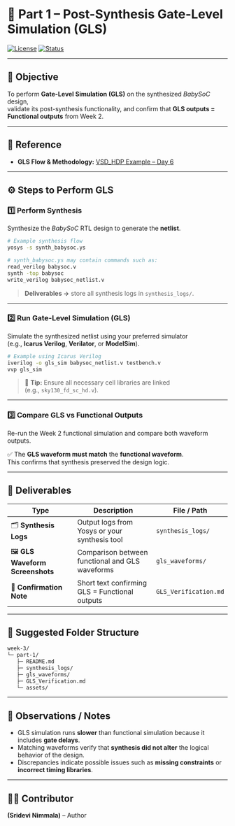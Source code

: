 # 🧩 Part 1 – Post-Synthesis Gate-Level Simulation (GLS)

[![License](https://img.shields.io/badge/license-MIT-blue)](../../LICENSE)
[![Status](https://img.shields.io/badge/progress-Completed-brightgreen)](#)

---

## 🎯 Objective
To perform **Gate-Level Simulation (GLS)** on the synthesized *BabySoC* design,  
validate its post-synthesis functionality, and confirm that **GLS outputs = Functional outputs** from Week 2.

---

## 📘 Reference
- **GLS Flow & Methodology:** [VSD_HDP Example – Day 6](https://github.com/Ananya-KM/VSD_HDP/blob/main/Day%206.md)

---

## ⚙️ Steps to Perform GLS

### 1️⃣ Perform Synthesis
Synthesize the *BabySoC* RTL design to generate the **netlist**.

```bash
# Example synthesis flow
yosys -s synth_babysoc.ys

# synth_babysoc.ys may contain commands such as:
read_verilog babysoc.v
synth -top babysoc
write_verilog babysoc_netlist.v
```

> **Deliverables →** store all synthesis logs in `synthesis_logs/`.

---

### 2️⃣ Run Gate-Level Simulation (GLS)
Simulate the synthesized netlist using your preferred simulator  
(e.g., **Icarus Verilog**, **Verilator**, or **ModelSim**).

```bash
# Example using Icarus Verilog
iverilog -o gls_sim babysoc_netlist.v testbench.v
vvp gls_sim
```

> 🧩 **Tip:** Ensure all necessary cell libraries are linked  
> (e.g., `sky130_fd_sc_hd.v`).

---

### 3️⃣ Compare GLS vs Functional Outputs
Re-run the Week 2 functional simulation and compare both waveform outputs.

✅ The **GLS waveform must match** the **functional waveform**.  
This confirms that synthesis preserved the design logic.

---

## 🧾 Deliverables

| Type | Description | File / Path |
|------|--------------|-------------|
| 🗂️ **Synthesis Logs** | Output logs from Yosys or your synthesis tool | `synthesis_logs/` |
| 🖼️ **GLS Waveform Screenshots** | Comparison between functional and GLS waveforms | `gls_waveforms/` |
| 📝 **Confirmation Note** | Short text confirming GLS = Functional outputs | `GLS_Verification.md` |

---

## 📂 Suggested Folder Structure

```bash
week-3/
└─ part-1/
   ├─ README.md
   ├─ synthesis_logs/
   ├─ gls_waveforms/
   ├─ GLS_Verification.md
   └─ assets/
```

---

## 🧠 Observations / Notes
- GLS simulation runs **slower** than functional simulation because it includes **gate delays**.  
- Matching waveforms verify that **synthesis did not alter** the logical behavior of the design.  
- Discrepancies indicate possible issues such as **missing constraints** or **incorrect timing libraries**.

---

## 👩‍💻 Contributor
**(Sridevi Nimmala)** – Author
